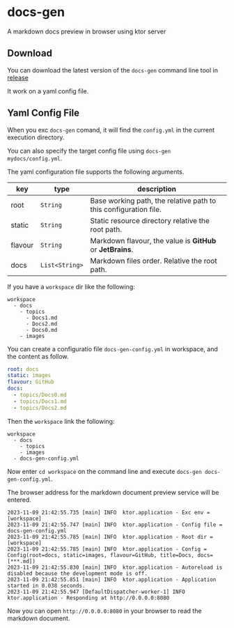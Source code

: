 # docs-gen
 A markdown docs preview in browser using ktor server

## Download

You can download the latest version of the `docs-gen` command line tool in [release](https://github.com/szkug/docs-gen/releases)

It work on a yaml config file.

## Yaml Config File

When you exc `docs-gen` comand, it will find the `config.yml` in the current execution directory.

You can also specify the target config file using `docs-gen mydocs/config.yml`.

The yaml configuration file supports the following arguments.

| key | type | description |
| --- | ---- | ----------- |
| root | `String` | Base working path, the relative path to this configuration file. |
| static | `String` | Static resource directory relative the root path. |
| flavour | `String` | Markdown flavour, the value is **GitHub** or **JetBrains**. |
| docs | `List<String>` | Markdown files order. Relative the root path. |

If you have a `workspace` dir like the following:

```
workspace
  - docs
    - topics
      - Docs1.md
      - Docs2.md
      - Docs0.md
    - images
```

You can create a configuratio file `docs-gen-config.yml` in workspace, and the content as follow.

```yaml
root: docs
static: images
flavour: GitHub
docs:
  - topics/Docs0.md
  - topics/Docs1.md
  - topics/Docs2.md
```

Then the `workspace` link the following:

```
workspace
  - docs
    - topics
    - images
  - docs-gen-config.yml
```

Now enter `cd workspace` on the command line and execute `docs-gen docs-gen-config.yml`.

The browser address for the markdown document preview service will be entered.

```
2023-11-09 21:42:55.735 [main] INFO  ktor.application - Exc env = [workspace]
2023-11-09 21:42:55.747 [main] INFO  ktor.application - Config file = docs-gen-config.yml
2023-11-09 21:42:55.785 [main] INFO  ktor.application - Root dir = [workspace]
2023-11-09 21:42:55.785 [main] INFO  ktor.application - Config = Config(root=docs, static=images, flavour=GitHub, title=Docs, docs=[***.md])
2023-11-09 21:42:55.830 [main] INFO  ktor.application - Autoreload is disabled because the development mode is off.
2023-11-09 21:42:55.851 [main] INFO  ktor.application - Application started in 0.038 seconds.
2023-11-09 21:42:55.947 [DefaultDispatcher-worker-1] INFO  ktor.application - Responding at http://0.0.0.0:8080
```

Now you can open `http://0.0.0.0:8080` in your browser to read the markdown document.

